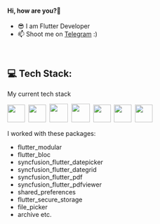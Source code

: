 ####  Hi, how are you?👋
- 😎 I am Flutter Developer 
- 📫 Shoot me on [Telegram](https://t.me/alimardon_begov) :)

&nbsp;

## 💻 Tech Stack:

My current tech stack

<a href="https://flutter.dev" target='_blank'><img src="https://cdn.jsdelivr.net/gh/devicons/devicon/icons/flutter/flutter-original.svg" width='40' height='40'/></a>&nbsp;
<a href="https://dart.dev/" target='_blank'><img src="https://cdn.jsdelivr.net/gh/devicons/devicon/icons/dart/dart-original.svg"  width='40' height='40'/></a>&nbsp;
<a href="https://bloclibrary.dev" target='_blank'><img src="https://pub.dev/packages/flutter_bloc/versions/8.1.4/gen-res/gen/logo.webp"  height='42'/></a>&nbsp;
<a href="https://modular.flutterando.com.br/" target='_blank'><img src="https://modular.flutterando.com.br/img/logo.png"  height='42'/></a>&nbsp;
<a href="https://supabase.com/" target='_blank'><img src="https://avatars.githubusercontent.com/u/54469796?s=280&v=4"  width='40' height='40'/></a>&nbsp;
<a href="https://firebase.google.com/" target='_blank'><img src="https://cdn.jsdelivr.net/gh/devicons/devicon/icons/firebase/firebase-plain-wordmark.svg"  width='40' height='40'/></a>&nbsp;
<a href="https://pocketbase.io/" target='_blank'><img src="https://styles.redditmedia.com/t5_6w8h95/styles/communityIcon_tchrb9f5jii91.png"  width='40' height='40'/></a>&nbsp;


I worked with these packages:
- flutter_modular
- flutter_bloc
- syncfusion_flutter_datepicker
- syncfusion_flutter_dategrid
- syncfusion_flutter_pdf
- syncfusion_flutter_pdfviewer
- shared_preferences
- flutter_secure_storage
- file_picker
- archive etc.

&nbsp;


